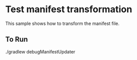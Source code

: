 # Test manifest transformation

This sample shows how to transform the manifest file.

## To Run

./gradlew debugManifestUpdater